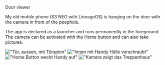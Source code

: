 Door viewer

My old mobile phone (S3 NEO with LineageOS) is hanging on the door with the camera in front of the peephole.

The app is declared as a launcher and runs permanently in the foreground. The camera can be activated with the Home button and can also take pictures.

!["Tür, aussen, mit Türspion"](https://github.com/user-attachments/assets/642e7197-2a74-450a-965d-c41f9f4f7394)
!["Innen mit Handy Hülle verschraubt"](https://github.com/user-attachments/assets/8dbe4f18-3ce6-4f85-9ef1-8244d4cc474b)
!["Home Button weckt Handy auf"](https://github.com/user-attachments/assets/d7e2b6af-ef67-4179-8ccc-a594600fe1d5)
!["Kamera zeigt das Treppenhaus"](https://github.com/user-attachments/assets/f2cb309b-dd83-4651-883c-5fb2f3ce7c02)


